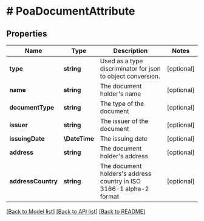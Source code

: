 # # PoaDocumentAttribute

## Properties

Name | Type | Description | Notes
------------ | ------------- | ------------- | -------------
**type** | **string** | Used as a type discriminator for json to object conversion. | [optional]
**name** | **string** | The document holder&#39;s name | [optional]
**documentType** | **string** | The type of the document | [optional]
**issuer** | **string** | The issuer of the document | [optional]
**issuingDate** | **\DateTime** | The issuing date | [optional]
**address** | **string** | The document holder&#39;s address | [optional]
**addressCountry** | **string** | The document holders&#39;s address country in ISO 3166-1 alpha-2 format | [optional]

[[Back to Model list]](../../README.md#models) [[Back to API list]](../../README.md#endpoints) [[Back to README]](../../README.md)
